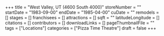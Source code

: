 +++
title = "West Valley, UT (4600 South 4000)"
storeNumber = ""
startDate = "1983-09-00"
endDate = "1985-04-00"
cuDate = ""
remodels = []
stages = []
franchisees = []
attractions = []
sqft = ""
latitudeLongitude = []
citations = []
contributors = []
downloadLinks = []
pageThumbnailFile = ""
tags = ["Locations"]
categories = ["Pizza Time Theatre"]
draft = false
+++
